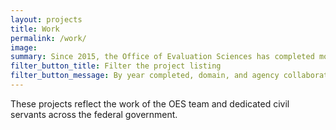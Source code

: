 ```yaml
---
layout: projects
title: Work
permalink: /work/
image:
summary: Since 2015, the Office of Evaluation Sciences has completed more than 60 tests with more than a dozen agencies.
filter_button_title: Filter the project listing
filter_button_message: By year completed, domain, and agency collaborator
---
```


These projects reflect the work of the OES team and dedicated civil servants across the federal government.
